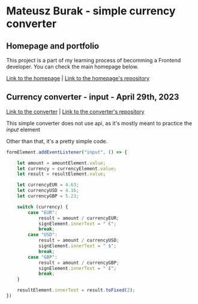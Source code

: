 # Mateusz Burak - simple currency converter

## Homepage and portfolio

This project is a part of my learning process of becomming a Frontend developer. You can check the main homepage below.

[Link to the homepage](https://mateuszburak.github.io/Public-homepage/) |
[Link to the homepage's repository](https://github.com/MateuszBurak/Public-homepage)

## Currency converter - input - April 29th, 2023

[Link to the converter](https://mateuszburak.github.io/currency-converter-switch/) |
[Link to the converter's repository](https://github.com/MateuszBurak/currency-converter-switch)

This simple converter does not use api, as it's mostly meant to practice the *input* element

Other than that, it's a pretty simple code.

```javascript
formElement.addEventListener("input", () => {

    let amount = amountElement.value;
    let currency = currencyElement.value;
    let result = resultElement.value;

    let currencyEUR = 4.63;
    let currencyUSD = 4.16;
    let currencyGBP = 5.23;

    switch (currency) {
        case "EUR":
            result = amount / currencyEUR;
            signElement.innerText = " €";
            break;
        case "USD":
            result = amount / currencyUSD;
            signElement.innerText = " $";
            break;
        case "GBP":
            result = amount / currencyGBP;
            signElement.innerText = " £";
            break;
    }

    resultElement.innerText = result.toFixed(2);
})
```
